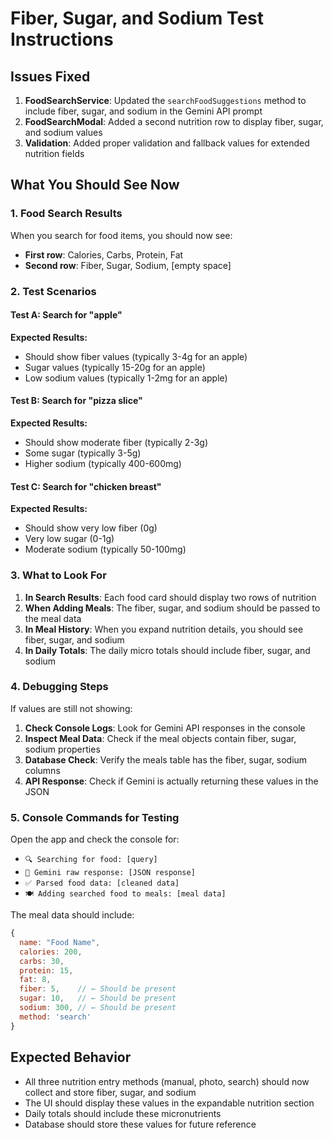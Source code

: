 # Fiber, Sugar, and Sodium Test Instructions

## Issues Fixed
1. **FoodSearchService**: Updated the `searchFoodSuggestions` method to include fiber, sugar, and sodium in the Gemini API prompt
2. **FoodSearchModal**: Added a second nutrition row to display fiber, sugar, and sodium values
3. **Validation**: Added proper validation and fallback values for extended nutrition fields

## What You Should See Now

### 1. Food Search Results
When you search for food items, you should now see:
- **First row**: Calories, Carbs, Protein, Fat
- **Second row**: Fiber, Sugar, Sodium, [empty space]

### 2. Test Scenarios

#### Test A: Search for "apple"
**Expected Results:**
- Should show fiber values (typically 3-4g for an apple)
- Sugar values (typically 15-20g for an apple)
- Low sodium values (typically 1-2mg for an apple)

#### Test B: Search for "pizza slice"
**Expected Results:**
- Should show moderate fiber (typically 2-3g)
- Some sugar (typically 3-5g)
- Higher sodium (typically 400-600mg)

#### Test C: Search for "chicken breast"
**Expected Results:**
- Should show very low fiber (0g)
- Very low sugar (0-1g)
- Moderate sodium (typically 50-100mg)

### 3. What to Look For

1. **In Search Results**: Each food card should display two rows of nutrition
2. **When Adding Meals**: The fiber, sugar, and sodium should be passed to the meal data
3. **In Meal History**: When you expand nutrition details, you should see fiber, sugar, and sodium
4. **In Daily Totals**: The daily micro totals should include fiber, sugar, and sodium

### 4. Debugging Steps

If values are still not showing:

1. **Check Console Logs**: Look for Gemini API responses in the console
2. **Inspect Meal Data**: Check if the meal objects contain fiber, sugar, sodium properties
3. **Database Check**: Verify the meals table has the fiber, sugar, sodium columns
4. **API Response**: Check if Gemini is actually returning these values in the JSON

### 5. Console Commands for Testing

Open the app and check the console for:
- `🔍 Searching for food: [query]`
- `🤖 Gemini raw response: [JSON response]`
- `✅ Parsed food data: [cleaned data]`
- `🍽️ Adding searched food to meals: [meal data]`

The meal data should include:
```javascript
{
  name: "Food Name",
  calories: 200,
  carbs: 30,
  protein: 15,
  fat: 8,
  fiber: 5,    // ← Should be present
  sugar: 10,   // ← Should be present  
  sodium: 300, // ← Should be present
  method: 'search'
}
```

## Expected Behavior
- All three nutrition entry methods (manual, photo, search) should now collect and store fiber, sugar, and sodium
- The UI should display these values in the expandable nutrition section
- Daily totals should include these micronutrients
- Database should store these values for future reference

